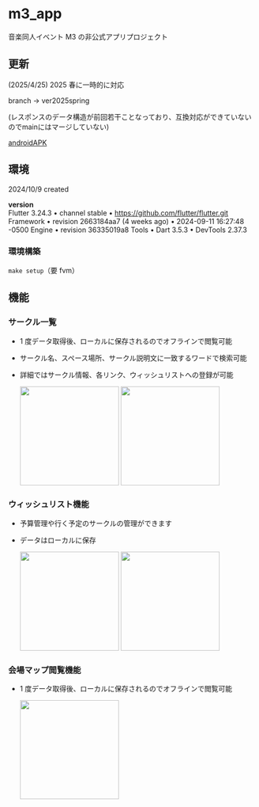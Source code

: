 # m3_app

音楽同人イベント M3 の非公式アプリプロジェクト

## 更新

(2025/4/25)
2025 春に一時的に対応

branch → ver2025spring

(レスポンスのデータ構造が前回若干ことなっており、互換対応ができていないのでmainにはマージしていない)

[androidAPK](https://drive.google.com/drive/folders/1yLqPOpCbROfYeZSzF7jMl8pq716PPKSq?usp=sharing)

## 環境

2024/10/9 created

**version**  
Flutter 3.24.3 • channel stable • https://github.com/flutter/flutter.git
Framework • revision 2663184aa7 (4 weeks ago) • 2024-09-11 16:27:48 -0500
Engine • revision 36335019a8
Tools • Dart 3.5.3 • DevTools 2.37.3

### 環境構築

`make setup`（要 fvm）

## 機能

### サークル一覧

- 1 度データ取得後、ローカルに保存されるのでオフラインで閲覧可能
- サークル名、スペース場所、サークル説明文に一致するワードで検索可能
- 詳細ではサークル情報、各リンク、ウィッシュリストへの登録が可能

  <img src="https://github.com/user-attachments/assets/6937b880-712b-40e5-971e-4dd023938791" width =200>
  <img src="https://github.com/user-attachments/assets/9aadc7ec-08ac-4a1a-a8b1-e98c9926686a" width =200>

### ウィッシュリスト機能

- 予算管理や行く予定のサークルの管理ができます
- データはローカルに保存
  
  <img src="https://github.com/user-attachments/assets/c8aa3781-fa3c-4fef-b8a9-15e70ccca5f2" width =200>
  <img src="https://github.com/user-attachments/assets/1924875d-5c9d-4210-9d97-74c0f6a260cf" width =200>

### 会場マップ閲覧機能

- 1 度データ取得後、ローカルに保存されるのでオフラインで閲覧可能
  
  <img src="https://github.com/user-attachments/assets/6511006d-6c65-4e61-9038-f8c520668edd" width =200>
